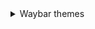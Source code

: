 <details>
   <summary> Waybar themes </summary>
     <details> 
     <summary> - **Monochrome** </summary>
        
![image](https://raw.githubusercontent.com/gkmax132/hyprland_dotfiles/refs/heads/main/images/waybar/monochrome.png) 
     </details>
</details>
